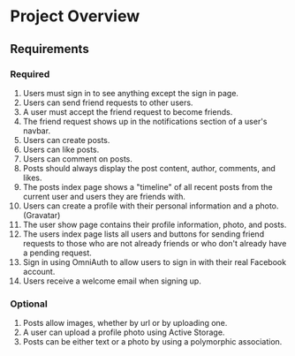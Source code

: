 # Project Overview
## Requirements
### Required
1. Users must sign in to see anything except the sign in page.
1. Users can send friend requests to other users.
1. A user must accept the friend request to become friends.
1. The friend request shows up in the notifications section of a user's navbar.
1. Users can create posts.
1. Users can like posts.
1. Users can comment on posts.
1. Posts should always display the post content, author, comments, and likes.
1. The posts index page shows a "timeline" of all recent posts from the current user and users they are friends with.
1. Users can create a profile with their personal information and a photo. (Gravatar)
1. The user show page contains their profile information, photo, and posts.
1. The users index page lists all users and buttons for sending friend requests to those who are not already friends or who don't already have a pending request.
1. Sign in using OmniAuth to allow users to sign in with their real Facebook account.
1. Users receive a welcome email when signing up.

### Optional
1. Posts allow images, whether by url or by uploading one.
1. A user can upload a profile photo using Active Storage.
1. Posts can be either text or a photo by using a polymorphic association.
